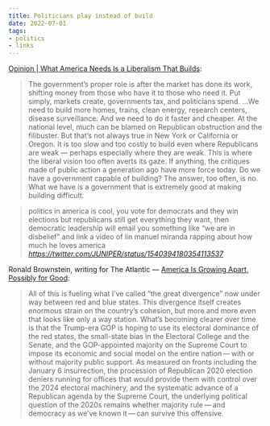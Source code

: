```yaml
---
title: Politicians play instead of build
date: 2022-07-01
tags:
- politics
- links
---
```

[Opinion | What America Needs Is a Liberalism That Builds](https://www.nytimes.com/2022/05/29/opinion/biden-liberalism-infrastructure-building.html):
> The government’s proper role is after the market has done its work, shifting money from those who have it to those who need it. Put simply, markets create, governments tax, and politicians spend.
> …We need to build more homes, trains, clean energy, research centers, disease surveillance. And we need to do it faster and cheaper. At the national level, much can be blamed on Republican obstruction and the filibuster. But that’s not always true in New York or California or Oregon. It is too slow and too costly to build even where Republicans are weak — perhaps especially where they are weak.
> This is where the liberal vision too often averts its gaze. If anything, the critiques made of public action a generation ago have more force today. Do we have a government capable of building? The answer, too often, is no. What we have is a government that is extremely good at making building difficult.

<blockquote class="quoteback" darkmode="" data-title="transgender%20marx%20on%20Twitter" data-author="" cite="https://twitter.com/JUNlPER/status/1540394180354113537">
politics in america is cool, you vote for democrats and they win elections but republicans still get everything they want, then democratic leadership will email you something like “we are in disbelief” and link a video of lin manuel miranda rapping about how much he loves america
<footer> <cite><a href="https://twitter.com/JUNlPER/status/1540394180354113537">https://twitter.com/JUNlPER/status/1540394180354113537</a></cite></footer>
</blockquote>
<script note="" src="https://cdn.jsdelivr.net/gh/Blogger-Peer-Review/quotebacks@1/quoteback.js"></script>

Ronald Brownstein, writing for The Atlantic — [America Is Growing Apart, Possibly for Good](https://www.theatlantic.com/politics/archive/2022/06/red-and-blue-state-divide-is-growing-michael-podhorzer-newsletter/661377/):
> All of this is fueling what I’ve called “the great divergence” now under way between red and blue states. This divergence itself creates enormous strain on the country’s cohesion, but more and more even that looks like only a way station. What’s becoming clearer over time is that the Trump-era GOP is hoping to use its electoral dominance of the red states, the small-state bias in the Electoral College and the Senate, and the GOP-appointed majority on the Supreme Court to impose its economic and social model on the entire nation — with or without majority public support. As measured on fronts including the January 6 insurrection, the procession of Republican 2020 election deniers running for offices that would provide them with control over the 2024 electoral machinery, and the systematic advance of a Republican agenda by the Supreme Court, the underlying political question of the 2020s remains whether majority rule — and democracy as we’ve known it — can survive this offensive.


